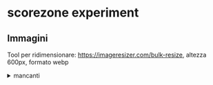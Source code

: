 # scorezone experiment


## Immagini

Tool per ridimensionare: https://imageresizer.com/bulk-resize, altezza 600px, formato webp

<details>
  <summary>mancanti</summary>
<table class="table table-striped table-bordered">
  <thead>
    <tr>
      <th>id sfida</th>
      <th>tipo immagine</th>
    </tr>
  </thead>
  <tbody>
    <tr>
      <td>102</td>
      <td>cover</td>
    </tr>
    <tr>
      <td>103</td>
      <td>cover</td>
    </tr>
    <tr>
      <td>105</td>
      <td>cover</td>
    </tr>
    <tr>
      <td>115</td>
      <td>cover</td>
    </tr>
    <tr>
      <td>12</td>
      <td>cover</td>
    </tr>
    <tr>
      <td>120</td>
      <td>cover</td>
    </tr>
    <tr>
      <td>123</td>
      <td>cover</td>
    </tr>
    <tr>
      <td>125</td>
      <td>cover</td>
    </tr>
    <tr>
      <td>127</td>
      <td>cover</td>
    </tr>
    <tr>
      <td>130</td>
      <td>cover</td>
    </tr>
    <tr>
      <td>138</td>
      <td>cover</td>
    </tr>
    <tr>
      <td>139</td>
      <td>cover</td>
    </tr>
    <tr>
      <td>143</td>
      <td>cover</td>
    </tr>
    <tr>
      <td>153</td>
      <td>cover</td>
    </tr>
    <tr>
      <td>155</td>
      <td>cover</td>
    </tr>
    <tr>
      <td>162</td>
      <td>cover</td>
    </tr>
    <tr>
      <td>165</td>
      <td>cover</td>
    </tr>
    <tr>
      <td>175</td>
      <td>cover</td>
    </tr>
    <tr>
      <td>185</td>
      <td>cover</td>
    </tr>
    <tr>
      <td>32</td>
      <td>cover</td>
    </tr>
    <tr>
      <td>38</td>
      <td>cover</td>
    </tr>
    <tr>
      <td>47</td>
      <td>cover</td>
    </tr>
    <tr>
      <td>51</td>
      <td>cover</td>
    </tr>
    <tr>
      <td>52</td>
      <td>cover</td>
    </tr>
    <tr>
      <td>53</td>
      <td>cover</td>
    </tr>
    <tr>
      <td>54</td>
      <td>cover</td>
    </tr>
    <tr>
      <td>55</td>
      <td>cover</td>
    </tr>
    <tr>
      <td>56</td>
      <td>cover</td>
    </tr>
    <tr>
      <td>57</td>
      <td>cover</td>
    </tr>
    <tr>
      <td>58</td>
      <td>cover</td>
    </tr>
    <tr>
      <td>59</td>
      <td>cover</td>
    </tr>
    <tr>
      <td>60</td>
      <td>cover</td>
    </tr>
    <tr>
      <td>61</td>
      <td>cover</td>
    </tr>
    <tr>
      <td>62</td>
      <td>cover</td>
    </tr>
    <tr>
      <td>63</td>
      <td>cover</td>
    </tr>
    <tr>
      <td>64</td>
      <td>cover</td>
    </tr>
    <tr>
      <td>65</td>
      <td>cover</td>
    </tr>
    <tr>
      <td>66</td>
      <td>cover</td>
    </tr>
    <tr>
      <td>67</td>
      <td>cover</td>
    </tr>
    <tr>
      <td>68</td>
      <td>cover</td>
    </tr>
    <tr>
      <td>69</td>
      <td>cover</td>
    </tr>
    <tr>
      <td>70</td>
      <td>cover</td>
    </tr>
    <tr>
      <td>71</td>
      <td>cover</td>
    </tr>
    <tr>
      <td>72</td>
      <td>cover</td>
    </tr>
    <tr>
      <td>73</td>
      <td>cover</td>
    </tr>
    <tr>
      <td>74</td>
      <td>cover</td>
    </tr>
    <tr>
      <td>75</td>
      <td>cover</td>
    </tr>
    <tr>
      <td>76</td>
      <td>cover</td>
    </tr>
    <tr>
      <td>77</td>
      <td>cover</td>
    </tr>
    <tr>
      <td>78</td>
      <td>cover</td>
    </tr>
    <tr>
      <td>79</td>
      <td>cover</td>
    </tr>
    <tr>
      <td>80</td>
      <td>cover</td>
    </tr>
    <tr>
      <td>81</td>
      <td>cover</td>
    </tr>
    <tr>
      <td>82</td>
      <td>cover</td>
    </tr>
    <tr>
      <td>83</td>
      <td>cover</td>
    </tr>
    <tr>
      <td>84</td>
      <td>cover</td>
    </tr>
    <tr>
      <td>85</td>
      <td>cover</td>
    </tr>
    <tr>
      <td>86</td>
      <td>cover</td>
    </tr>
    <tr>
      <td>87</td>
      <td>screen</td>
    </tr>
    <tr>
      <td>88</td>
      <td>cover</td>
    </tr>
    <tr>
      <td>89</td>
      <td>cover</td>
    </tr>
    <tr>
      <td>90</td>
      <td>cover</td>
    </tr>
    <tr>
      <td>91</td>
      <td>cover</td>
    </tr>
    <tr>
      <td>92</td>
      <td>cover</td>
    </tr>
    <tr>
      <td>93</td>
      <td>cover</td>
    </tr>
    <tr>
      <td>94</td>
      <td>cover</td>
    </tr>
    <tr>
      <td>96</td>
      <td>cover</td>
    </tr>
  </tbody>
</table>

</details>
